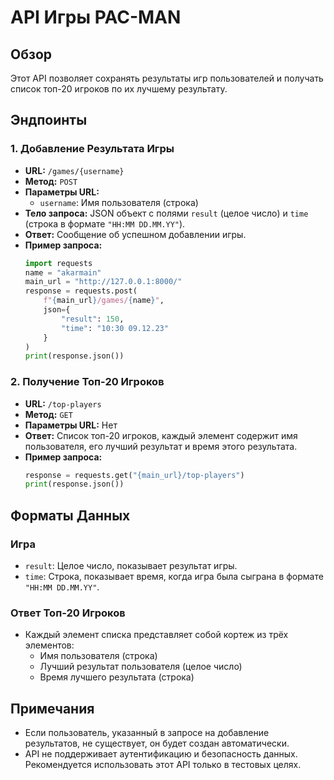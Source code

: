 # API Игры PAC-MAN 

## Обзор

Этот API позволяет сохранять результаты игр пользователей и получать список топ-20 игроков по их лучшему результату.

## Эндпоинты

### 1. Добавление Результата Игры
- **URL:** `/games/{username}`
- **Метод:** `POST`
- **Параметры URL:**
    - `username`: Имя пользователя (строка)
- **Тело запроса:** JSON объект с полями `result` (целое число) и `time` (строка в формате `"HH:MM DD.MM.YY"`).
- **Ответ:** Сообщение об успешном добавлении игры.
- **Пример запроса:**
    ``` python
    import requests
    name = "akarmain"
    main_url = "http://127.0.0.1:8000/"
	response = requests.post(
	    f"{main_url}/games/{name}",
	    json={
		    "result": 150,
		    "time": "10:30 09.12.23"
		}
	)
    print(response.json())
	```


### 2. Получение Топ-20 Игроков
- **URL:** `/top-players`
- **Метод:** `GET`
- **Параметры URL:** Нет
- **Ответ:** Список топ-20 игроков, каждый элемент содержит имя пользователя, его лучший результат и время этого результата.
- **Пример запроса:**
	``` python
	response = requests.get("{main_url}/top-players") 
	print(response.json())
	```

## Форматы Данных
### Игра

- `result`: Целое число, показывает результат игры.
- `time`: Строка, показывает время, когда игра была сыграна в формате `"HH:MM DD.MM.YY"`.

### Ответ Топ-20 Игроков
- Каждый элемент списка представляет собой кортеж из трёх элементов:
    - Имя пользователя (строка)
    - Лучший результат пользователя (целое число)
    - Время лучшего результата (строка)

## Примечания
- Если пользователь, указанный в запросе на добавление результатов, не существует, он будет создан автоматически.
- API не поддерживает аутентификацию и безопасность данных. Рекомендуется использовать этот API только в тестовых целях.